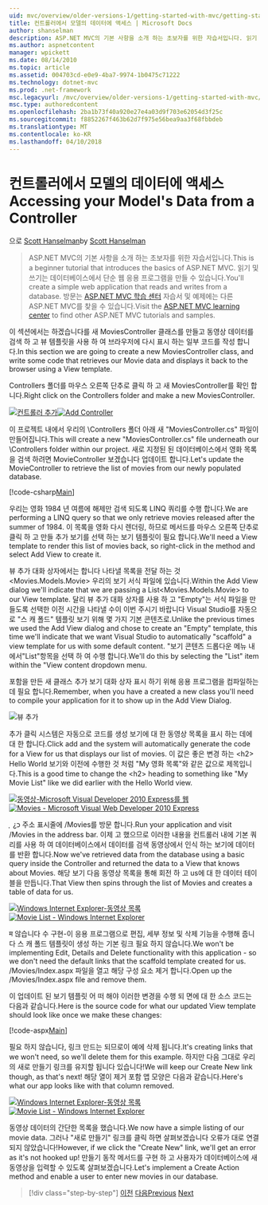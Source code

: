 ```yaml
---
uid: mvc/overview/older-versions-1/getting-started-with-mvc/getting-started-with-mvc-part5
title: 컨트롤러에서 모델의 데이터에 액세스 | Microsoft Docs
author: shanselman
description: ASP.NET MVC의 기본 사항을 소개 하는 초보자를 위한 자습서입니다. 읽기 및 쓰기는 데이터베이스에서 단순 웹 응용 프로그램을 만듭니다.
ms.author: aspnetcontent
manager: wpickett
ms.date: 08/14/2010
ms.topic: article
ms.assetid: 004703cd-e0e9-4ba7-9974-1b0475c71222
ms.technology: dotnet-mvc
ms.prod: .net-framework
msc.legacyurl: /mvc/overview/older-versions-1/getting-started-with-mvc/getting-started-with-mvc-part5
msc.type: authoredcontent
ms.openlocfilehash: 2ba1b73f40a920e27e4a03d9f703e62054d3f25c
ms.sourcegitcommit: f8852267f463b62d7f975e56bea9aa3f68fbbdeb
ms.translationtype: MT
ms.contentlocale: ko-KR
ms.lasthandoff: 04/10/2018
---
```

<a name="accessing-your-models-data-from-a-controller"></a><span data-ttu-id="fdc76-104">컨트롤러에서 모델의 데이터에 액세스</span><span class="sxs-lookup"><span data-stu-id="fdc76-104">Accessing your Model's Data from a Controller</span></span>
====================
<span data-ttu-id="fdc76-105">으로 [Scott Hanselman](https://github.com/shanselman)</span><span class="sxs-lookup"><span data-stu-id="fdc76-105">by [Scott Hanselman](https://github.com/shanselman)</span></span>

> <span data-ttu-id="fdc76-106">ASP.NET MVC의 기본 사항을 소개 하는 초보자를 위한 자습서입니다.</span><span class="sxs-lookup"><span data-stu-id="fdc76-106">This is a beginner tutorial that introduces the basics of ASP.NET MVC.</span></span> <span data-ttu-id="fdc76-107">읽기 및 쓰기는 데이터베이스에서 단순 웹 응용 프로그램을 만들 수 있습니다.</span><span class="sxs-lookup"><span data-stu-id="fdc76-107">You'll create a simple web application that reads and writes from a database.</span></span> <span data-ttu-id="fdc76-108">방문는 [ASP.NET MVC 학습 센터](../../../index.md) 자습서 및 예제에는 다른 ASP.NET MVC를 찾을 수 있습니다.</span><span class="sxs-lookup"><span data-stu-id="fdc76-108">Visit the [ASP.NET MVC learning center](../../../index.md) to find other ASP.NET MVC tutorials and samples.</span></span>


<span data-ttu-id="fdc76-109">이 섹션에서는 하겠습니다를 새 MoviesController 클래스를 만들고 동영상 데이터를 검색 하 고 뷰 템플릿을 사용 하 여 브라우저에 다시 표시 하는 일부 코드를 작성 합니다.</span><span class="sxs-lookup"><span data-stu-id="fdc76-109">In this section we are going to create a new MoviesController class, and write some code that retrieves our Movie data and displays it back to the browser using a View template.</span></span>

<span data-ttu-id="fdc76-110">Controllers 폴더를 마우스 오른쪽 단추로 클릭 하 고 새 MoviesController를 확인 합니다.</span><span class="sxs-lookup"><span data-stu-id="fdc76-110">Right click on the Controllers folder and make a new MoviesController.</span></span>

<span data-ttu-id="fdc76-111">[![컨트롤러 추가](getting-started-with-mvc-part5/_static/image2.png)](getting-started-with-mvc-part5/_static/image1.png)</span><span class="sxs-lookup"><span data-stu-id="fdc76-111">[![Add Controller](getting-started-with-mvc-part5/_static/image2.png)](getting-started-with-mvc-part5/_static/image1.png)</span></span>

<span data-ttu-id="fdc76-112">이 프로젝트 내에서 우리의 \Controllers 폴더 아래 새 "MoviesController.cs" 파일이 만들어집니다.</span><span class="sxs-lookup"><span data-stu-id="fdc76-112">This will create a new "MoviesController.cs" file underneath our \Controllers folder within our project.</span></span> <span data-ttu-id="fdc76-113">새로 지정된 된 데이터베이스에서 영화 목록을 검색 하려면 MovieController 보겠습니다 업데이트 합니다.</span><span class="sxs-lookup"><span data-stu-id="fdc76-113">Let's update the MovieController to retrieve the list of movies from our newly populated database.</span></span>

[!code-csharp[Main](getting-started-with-mvc-part5/samples/sample1.cs)]

<span data-ttu-id="fdc76-114">우리는 영화 1984 년 여름에 해제만 검색 되도록 LINQ 쿼리를 수행 합니다.</span><span class="sxs-lookup"><span data-stu-id="fdc76-114">We are performing a LINQ query so that we only retrieve movies released after the summer of 1984.</span></span> <span data-ttu-id="fdc76-115">이 목록을 영화 다시 렌더링, 하므로 메서드를 마우스 오른쪽 단추로 클릭 하 고 만들 추가 보기를 선택 하는 보기 템플릿이 필요 합니다.</span><span class="sxs-lookup"><span data-stu-id="fdc76-115">We'll need a View template to render this list of movies back, so right-click in the method and select Add View to create it.</span></span>

<span data-ttu-id="fdc76-116">뷰 추가 대화 상자에서는 합니다 나타낼 목록을 전달 하는 것&lt;Movies.Models.Movie&gt; 우리의 보기 서식 파일에 있습니다.</span><span class="sxs-lookup"><span data-stu-id="fdc76-116">Within the Add View dialog we'll indicate that we are passing a List&lt;Movies.Models.Movie&gt; to our View template.</span></span> <span data-ttu-id="fdc76-117">달리 뷰 추가 대화 상자를 사용 하 고 "Empty"는 서식 파일을 만들도록 선택한 이전 시간을 나타낼 수이 이번 주시기 바랍니다 Visual Studio를 자동으로 "스 캐 폴드" 템플릿 보기 위해 몇 가지 기본 콘텐츠로.</span><span class="sxs-lookup"><span data-stu-id="fdc76-117">Unlike the previous times we used the Add View dialog and chose to create an "Empty" template, this time we'll indicate that we want Visual Studio to automatically "scaffold" a view template for us with some default content.</span></span> <span data-ttu-id="fdc76-118">"보기 콘텐츠 드롭다운 메뉴 내에서"List"항목을 선택 하 여 수행 합니다.</span><span class="sxs-lookup"><span data-stu-id="fdc76-118">We'll do this by selecting the "List" item within the "View content dropdown menu.</span></span>

<span data-ttu-id="fdc76-119">포함을 만든 새 클래스 추가 보기 대화 상자 표시 하기 위해 응용 프로그램을 컴파일하는 데 필요 합니다.</span><span class="sxs-lookup"><span data-stu-id="fdc76-119">Remember, when you have a created a new class you'll need to compile your application for it to show up in the Add View Dialog.</span></span>

![뷰 추가](getting-started-with-mvc-part5/_static/image3.png)

<span data-ttu-id="fdc76-121">추가 클릭 시스템은 자동으로 코드를 생성 보기에 대 한 동영상 목록을 표시 하는 데에 대 한 합니다.</span><span class="sxs-lookup"><span data-stu-id="fdc76-121">Click add and the system will automatically generate the code for a View for us that displays our list of movies.</span></span> <span data-ttu-id="fdc76-122">이 값은 좋은 변경 하는 &lt;h2&gt; Hello World 보기와 이전에 수행한 것 처럼 "My 영화 목록"와 같은 값으로 제목입니다.</span><span class="sxs-lookup"><span data-stu-id="fdc76-122">This is a good time to change the &lt;h2&gt; heading to something like "My Movie List" like we did earlier with the Hello World view.</span></span>

<span data-ttu-id="fdc76-123">[![동영상-Microsoft Visual Developer 2010 Express를 웹](getting-started-with-mvc-part5/_static/image5.png)](getting-started-with-mvc-part5/_static/image4.png)</span><span class="sxs-lookup"><span data-stu-id="fdc76-123">[![Movies - Microsoft Visual Web Developer 2010 Express](getting-started-with-mvc-part5/_static/image5.png)](getting-started-with-mvc-part5/_static/image4.png)</span></span>

<span data-ttu-id="fdc76-124">ְ ְ ¿כ 주소 표시줄에 /Movies를 방문 합니다.</span><span class="sxs-lookup"><span data-stu-id="fdc76-124">Run your application and visit /Movies in the address bar.</span></span> <span data-ttu-id="fdc76-125">이제 고 했으므로 이러한 내용을 컨트롤러 내에 기본 쿼리를 사용 하 여 데이터베이스에서 데이터를 검색 동영상에서 인식 하는 보기에 데이터를 반환 합니다.</span><span class="sxs-lookup"><span data-stu-id="fdc76-125">Now we've retrieved data from the database using a basic query inside the Controller and returned the data to a View that knows about Movies.</span></span> <span data-ttu-id="fdc76-126">해당 보기 다음 동영상 목록을 통해 회전 하 고 us에 대 한 데이터 테이블을 만듭니다.</span><span class="sxs-lookup"><span data-stu-id="fdc76-126">That View then spins through the list of Movies and creates a table of data for us.</span></span>

<span data-ttu-id="fdc76-127">[![Windows Internet Explorer-동영상 목록](getting-started-with-mvc-part5/_static/image7.png)](getting-started-with-mvc-part5/_static/image6.png)</span><span class="sxs-lookup"><span data-stu-id="fdc76-127">[![Movie List - Windows Internet Explorer](getting-started-with-mvc-part5/_static/image7.png)](getting-started-with-mvc-part5/_static/image6.png)</span></span>

<span data-ttu-id="fdc76-128">म 않습니다 수 구현-이 응용 프로그램으로 편집, 세부 정보 및 삭제 기능을 수행해 줍니다 스 캐 폴드 템플릿이 생성 하는 기본 링크 필요 하지 않습니다.</span><span class="sxs-lookup"><span data-stu-id="fdc76-128">We won't be implementing Edit, Details and Delete functionality with this application - so we don't need the default links that the scaffold template created for us.</span></span> <span data-ttu-id="fdc76-129">/Movies/Index.aspx 파일을 열고 해당 구성 요소 제거 합니다.</span><span class="sxs-lookup"><span data-stu-id="fdc76-129">Open up the /Movies/Index.aspx file and remove them.</span></span>

<span data-ttu-id="fdc76-130">이 업데이트 된 보기 템플릿 어 떠 해야 이러한 변경을 수행 되 면에 대 한 소스 코드는 다음과 같습니다.</span><span class="sxs-lookup"><span data-stu-id="fdc76-130">Here is the source code for what our updated View template should look like once we make these changes:</span></span>

[!code-aspx[Main](getting-started-with-mvc-part5/samples/sample2.aspx)]

<span data-ttu-id="fdc76-131">필요 하지 않습니다, 링크 만드는 되므로이 예에 삭제 됩니다.</span><span class="sxs-lookup"><span data-stu-id="fdc76-131">It's creating links that we won't need, so we'll delete them for this example.</span></span> <span data-ttu-id="fdc76-132">하지만 다음 그대로 우리의 새로 만들기 링크를 유지할 됩니다 있습니다!</span><span class="sxs-lookup"><span data-stu-id="fdc76-132">We will keep our Create New link though, as that's next!</span></span> <span data-ttu-id="fdc76-133">해당 열이 제거 포함 앱 모양은 다음과 같습니다.</span><span class="sxs-lookup"><span data-stu-id="fdc76-133">Here's what our app looks like with that column removed.</span></span>

<span data-ttu-id="fdc76-134">[![Windows Internet Explorer-동영상 목록](getting-started-with-mvc-part5/_static/image9.png)](getting-started-with-mvc-part5/_static/image8.png)</span><span class="sxs-lookup"><span data-stu-id="fdc76-134">[![Movie List - Windows Internet Explorer](getting-started-with-mvc-part5/_static/image9.png)](getting-started-with-mvc-part5/_static/image8.png)</span></span>

<span data-ttu-id="fdc76-135">동영상 데이터의 간단한 목록을 했습니다.</span><span class="sxs-lookup"><span data-stu-id="fdc76-135">We now have a simple listing of our movie data.</span></span> <span data-ttu-id="fdc76-136">그러나 "새로 만들기" 링크를 클릭 하면 살펴보겠습니다 오류가 대로 연결 되지 않았습니다!</span><span class="sxs-lookup"><span data-stu-id="fdc76-136">However, if we click the "Create New" link, we'll get an error as it's not hooked up!</span></span> <span data-ttu-id="fdc76-137">만들기 동작 메서드를 구현 하 고 사용자가 데이터베이스에 새 동영상을 입력할 수 있도록 살펴보겠습니다.</span><span class="sxs-lookup"><span data-stu-id="fdc76-137">Let's implement a Create Action method and enable a user to enter new movies in our database.</span></span>

> [!div class="step-by-step"]
> <span data-ttu-id="fdc76-138">[이전](getting-started-with-mvc-part4.md)
> [다음](getting-started-with-mvc-part6.md)</span><span class="sxs-lookup"><span data-stu-id="fdc76-138">[Previous](getting-started-with-mvc-part4.md)
[Next](getting-started-with-mvc-part6.md)</span></span>
